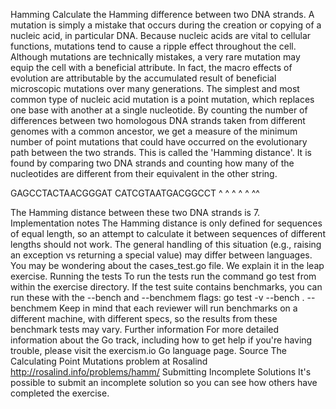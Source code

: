 Hamming Calculate the Hamming difference between two DNA strands.
 A mutation is simply a mistake that occurs during the creation or copying of a nucleic acid, in particular DNA. Because nucleic acids are vital to cellular functions, mutations tend to cause a ripple effect throughout the cell. Although mutations are technically mistakes, a very rare mutation may equip the cell with a beneficial attribute. In fact, the macro effects of evolution are attributable by the accumulated result of beneficial microscopic mutations over many generations. The simplest and most common type of nucleic acid mutation is a point mutation, which replaces one base with another at a single nucleotide. By counting the number of differences between two homologous DNA strands taken from different genomes with a common ancestor, we get a measure of the minimum number of point mutations that could have occurred on the evolutionary path between the two strands. This is called the 'Hamming distance'. It is found by comparing two DNA strands and counting how many of the nucleotides are different from their equivalent in the other string. 

 
 GAGCCTACTAACGGGAT CATCGTAATGACGGCCT ^ ^ ^ ^ ^ ^^ 
 
 
 The Hamming distance between these two DNA strands is 7. Implementation notes The Hamming distance is only defined for sequences of equal length, so an attempt to calculate it between sequences of different lengths should not work. The general handling of this situation (e.g., raising an exception vs returning a special value) may differ between languages. You may be wondering about the cases_test.go file. We explain it in the leap exercise. Running the tests To run the tests run the command go test from within the exercise directory. If the test suite contains benchmarks, you can run these with the --bench and --benchmem flags: go test -v --bench . --benchmem Keep in mind that each reviewer will run benchmarks on a different machine, with different specs, so the results from these benchmark tests may vary. Further information For more detailed information about the Go track, including how to get help if you're having trouble, please visit the exercism.io Go language page. Source The Calculating Point Mutations problem at Rosalind http://rosalind.info/problems/hamm/ Submitting Incomplete Solutions It's possible to submit an incomplete solution so you can see how others have completed the exercise.